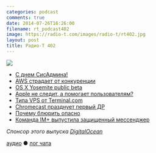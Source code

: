 ```yaml
---
categories: podcast
comments: true
date: 2014-07-26T16:26:00
filename: rt_podcast402
image: https://radio-t.com/images/radio-t/rt402.jpg
layout: post
title: Радио-Т 402
---
```


![](https://radio-t.com/images/radio-t/rt402.jpg)

* [С днем СисАдмина!](http://en.wikipedia.org/wiki/System_Administrator_Appreciation_Day)
* [AWS страдает от конкуренции](http://venturebeat.com/2014/07/24/aws-revenue-2q14/)
* [OS X Yosemite public beta](http://www.macworld.com/article/2456968/apple-os-x-yosemite-public-beta-arrives-thursday.html)
* [Apple не следит, а помогает пользователям?](http://habrahabr.ru/post/231165/)
* [Типа VPS от Terminal.com](http://www.terminal.com/)
* [Chromecast празднует первый ДР](http://gigaom.com/2014/07/24/chromecast-turns-one-why-this-small-streaming-stick-became-such-a-big-deal/)
* [Почему блюрить опасно](http://prsm.tc/VoxYls)
* [Команда IM+ выпустила защищенный мессенджер](http://habrahabr.ru/post/231019/)

_Спонсор этого выпуска [DigitalOcean](https://www.digitalocean.com)_

[аудио](http://cdn.radio-t.com/rt_podcast402.mp3) ● [лог чата](http://chat.radio-t.com/logs/radio-t-402.html)
<audio src="http://cdn.radio-t.com/rt_podcast402.mp3" preload="none"></audio>
